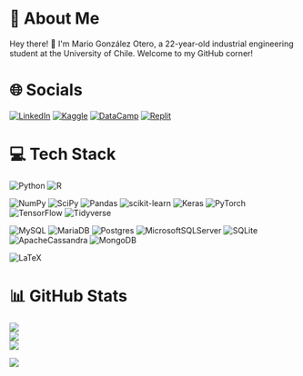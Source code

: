 # 👤 About Me
Hey there! 👋 I'm Mario González Otero, a 22-year-old industrial engineering student at the University of Chile. Welcome to my GitHub corner!


# 🌐 Socials
[![LinkedIn](https://img.shields.io/badge/LinkedIn-%230077B5.svg?logo=linkedin&logoColor=white)](https://linkedin.com/in/mariogonzalezo)
[![Kaggle](https://img.shields.io/badge/Kaggle-%23ffffff.svg?logo=kaggle&logoColor=7ed9ff)](https://www.kaggle.com/mgzotero)
[![DataCamp](https://img.shields.io/badge/DataCamp-%2337ff62.svg?logo=datacamp&logoColor=black)](https://www.datacamp.com/portfolio/mgzotero)
[![Replit](https://img.shields.io/badge/Replit-%23181818.svg?logo=replit&logoColor=f26207f26207)](https://replit.com/@mariogonzalezo) 


# 💻 Tech Stack
![Python](https://img.shields.io/badge/python-3670A0?style=for-the-badge&logo=python&logoColor=ffdd54)
![R](https://img.shields.io/badge/r-%23276DC3.svg?style=for-the-badge&logo=r&logoColor=white)

![NumPy](https://img.shields.io/badge/numpy-%23013243.svg?style=for-the-badge&logo=numpy&logoColor=white)
![SciPy](https://img.shields.io/badge/SciPy-%230C55A5.svg?style=for-the-badge&logo=scipy&logoColor=%white)
![Pandas](https://img.shields.io/badge/pandas-%23150458.svg?style=for-the-badge&logo=pandas&logoColor=white)
![scikit-learn](https://img.shields.io/badge/scikit--learn-%23F7931E.svg?style=for-the-badge&logo=scikit-learn&logoColor=white)
![Keras](https://img.shields.io/badge/Keras-%23D00000.svg?style=for-the-badge&logo=Keras&logoColor=white)
![PyTorch](https://img.shields.io/badge/PyTorch-%23EE4C2C.svg?style=for-the-badge&logo=PyTorch&logoColor=white)
![TensorFlow](https://img.shields.io/badge/TensorFlow-%23FF6F00.svg?style=for-the-badge&logo=TensorFlow&logoColor=white)
![Tidyverse](https://img.shields.io/badge/tidyverse-%231a162d.svg?style=for-the-badge&logo=tidyverse&logoColor=white)

![MySQL](https://img.shields.io/badge/mysql-%2300f.svg?style=for-the-badge&logo=mysql&logoColor=white)
![MariaDB](https://img.shields.io/badge/MariaDB-003545?style=for-the-badge&logo=mariadb&logoColor=white)
![Postgres](https://img.shields.io/badge/postgres-%23316192.svg?style=for-the-badge&logo=postgresql&logoColor=white)
![MicrosoftSQLServer](https://img.shields.io/badge/Microsoft%20SQL%20Sever-CC2927?style=for-the-badge&logo=microsoft%20sql%20server&logoColor=white)
![SQLite](https://img.shields.io/badge/sqlite-%2307405e.svg?style=for-the-badge&logo=sqlite&logoColor=white)
![ApacheCassandra](https://img.shields.io/badge/cassandra-%231287B1.svg?style=for-the-badge&logo=apache-cassandra&logoColor=white)
![MongoDB](https://img.shields.io/badge/MongoDB-%234ea94b.svg?style=for-the-badge&logo=mongodb&logoColor=white)

![LaTeX](https://img.shields.io/badge/latex-%2311CF33.svg?style=for-the-badge&logo=overleaf&logoColor=white)

# 📊 GitHub Stats
![](https://github-readme-stats.vercel.app/api?username=mgzotero&theme=dark&hide_border=true&include_all_commits=false&count_private=false)<br/>
![](https://github-readme-streak-stats.herokuapp.com/?user=mgzotero&theme=dark&hide_border=true)<br/>
![](https://github-readme-stats.vercel.app/api/top-langs/?username=mgzotero&theme=dark&hide_border=true&include_all_commits=false&count_private=false&layout=compact)

[![](https://visitcount.itsvg.in/api?id=mgzotero&icon=0&color=0)](https://visitcount.itsvg.in)

<!-- Proudly created with GPRM ( https://gprm.itsvg.in ) -->
